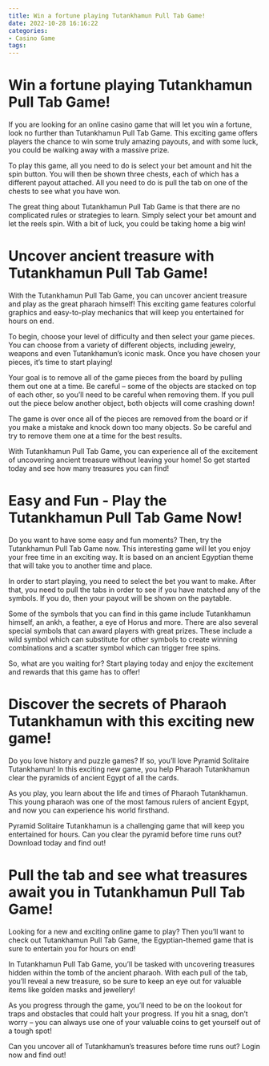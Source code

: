 ```yaml
---
title: Win a fortune playing Tutankhamun Pull Tab Game! 
date: 2022-10-28 16:16:22
categories:
- Casino Game
tags:
---
```



#  Win a fortune playing Tutankhamun Pull Tab Game! 

If you are looking for an online casino game that will let you win a fortune, look no further than Tutankhamun Pull Tab Game. This exciting game offers players the chance to win some truly amazing payouts, and with some luck, you could be walking away with a massive prize.

To play this game, all you need to do is select your bet amount and hit the spin button. You will then be shown three chests, each of which has a different payout attached. All you need to do is pull the tab on one of the chests to see what you have won.

The great thing about Tutankhamun Pull Tab Game is that there are no complicated rules or strategies to learn. Simply select your bet amount and let the reels spin. With a bit of luck, you could be taking home a big win!

#  Uncover ancient treasure with Tutankhamun Pull Tab Game! 

With the Tutankhamun Pull Tab Game, you can uncover ancient treasure and play as the great pharaoh himself! This exciting game features colorful graphics and easy-to-play mechanics that will keep you entertained for hours on end. 

To begin, choose your level of difficulty and then select your game pieces. You can choose from a variety of different objects, including jewelry, weapons and even Tutankhamun’s iconic mask. Once you have chosen your pieces, it’s time to start playing! 

Your goal is to remove all of the game pieces from the board by pulling them out one at a time. Be careful – some of the objects are stacked on top of each other, so you’ll need to be careful when removing them. If you pull out the piece below another object, both objects will come crashing down! 

The game is over once all of the pieces are removed from the board or if you make a mistake and knock down too many objects. So be careful and try to remove them one at a time for the best results. 

With Tutankhamun Pull Tab Game, you can experience all of the excitement of uncovering ancient treasure without leaving your home! So get started today and see how many treasures you can find!

#  Easy and Fun - Play the Tutankhamun Pull Tab Game Now! 

Do you want to have some easy and fun moments? Then, try the Tutankhamun Pull Tab Game now. This interesting game will let you enjoy your free time in an exciting way. It is based on an ancient Egyptian theme that will take you to another time and place. 

In order to start playing, you need to select the bet you want to make. After that, you need to pull the tabs in order to see if you have matched any of the symbols. If you do, then your payout will be shown on the paytable. 

Some of the symbols that you can find in this game include Tutankhamun himself, an ankh, a feather, a eye of Horus and more. There are also several special symbols that can award players with great prizes. These include a wild symbol which can substitute for other symbols to create winning combinations and a scatter symbol which can trigger free spins. 

So, what are you waiting for? Start playing today and enjoy the excitement and rewards that this game has to offer!

#  Discover the secrets of Pharaoh Tutankhamun with this exciting new game! 

Do you love history and puzzle games? If so, you’ll love Pyramid Solitaire Tutankhamun! In this exciting new game, you help Pharaoh Tutankhamun clear the pyramids of ancient Egypt of all the cards. 

As you play, you learn about the life and times of Pharaoh Tutankhamun. This young pharaoh was one of the most famous rulers of ancient Egypt, and now you can experience his world firsthand. 

Pyramid Solitaire Tutankhamun is a challenging game that will keep you entertained for hours. Can you clear the pyramid before time runs out? Download today and find out!

#  Pull the tab and see what treasures await you in Tutankhamun Pull Tab Game!

Looking for a new and exciting online game to play? Then you’ll want to check out Tutankhamun Pull Tab Game, the Egyptian-themed game that is sure to entertain you for hours on end!

In Tutankhamun Pull Tab Game, you’ll be tasked with uncovering treasures hidden within the tomb of the ancient pharaoh. With each pull of the tab, you’ll reveal a new treasure, so be sure to keep an eye out for valuable items like golden masks and jewellery!

As you progress through the game, you’ll need to be on the lookout for traps and obstacles that could halt your progress. If you hit a snag, don’t worry – you can always use one of your valuable coins to get yourself out of a tough spot!

Can you uncover all of Tutankhamun’s treasures before time runs out? Login now and find out!